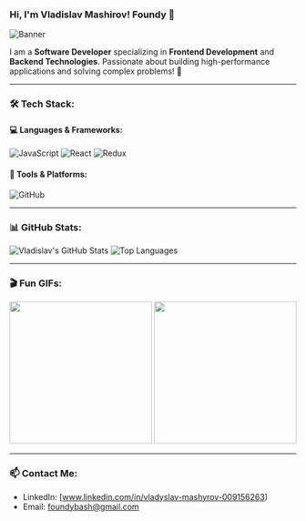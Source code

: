 ### Hi, I'm Vladislav Mashirov! Foundy 👋

![Banner](https://user-images.githubusercontent.com/yourusername/banner-image.gif)

I am a **Software Developer** specializing in **Frontend Development** and **Backend Technologies**. Passionate about building high-performance applications and solving complex problems! 🚀

---

### 🛠️ Tech Stack:

#### 💻 Languages & Frameworks:
![JavaScript](https://img.shields.io/badge/JavaScript-F7DF1E?style=for-the-badge&logo=javascript&logoColor=black)
![React](https://img.shields.io/badge/React-20232A?style=for-the-badge&logo=react&logoColor=61DAFB)
![Redux](https://img.shields.io/badge/Redux-764ABC?style=for-the-badge&logo=redux&logoColor=white)


#### 🔧 Tools & Platforms:
![GitHub](https://img.shields.io/badge/GitHub-181717?style=for-the-badge&logo=github&logoColor=white)


---

### 📊 GitHub Stats:
![Vladislav's GitHub Stats](https://github-readme-stats.vercel.app/api?username=yourusername&show_icons=true&theme=radical)
![Top Languages](https://github-readme-stats.vercel.app/api/top-langs/?username=yourusername&layout=compact&theme=radical)

---

### 🎬 Fun GIFs:
<img src="https://media.giphy.com/media/Y1Zr4JpT2DTLy/giphy.gif" width="250"> <img src="https://media.giphy.com/media/13HgwGsXF0aiGY/giphy.gif" width="250">

---

### 📫 Contact Me:
- LinkedIn: [www.linkedin.com/in/vladyslav-mashyrov-009156263)
- Email: foundybash@gmail.com
